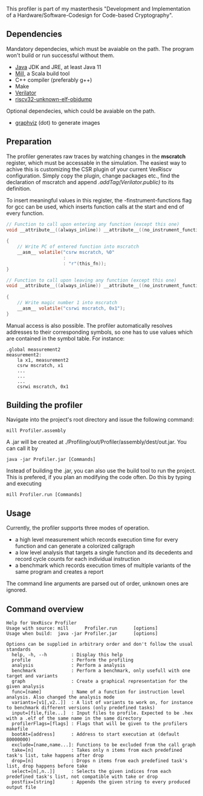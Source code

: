 
This profiler is part of my masterthesis "Development and Implementation of a Hardware/Software-Codesign for Code-based Cryptography".

## Dependencies

Mandatory dependecies, which must be avaiable on the path. The program won't build or run successful without them.

* [Java](https://adoptopenjdk.net/) JDK and JRE, at least Java 11
* [Mill](https://com-lihaoyi.github.io/mill/mill/Intro_to_Mill.html), a Scala build tool
* C++ compiler (preferably g++)
* Make
* [Verilator](https://verilator.org/guide/latest/install.html)
* [riscv32-unknown-elf-objdump](https://github.com/riscv/riscv-gnu-toolchain)

Optional dependecies, which could be avaiable on the path.

* [graphviz](https://graphviz.org/) (dot) to generate images

## Preparation

The profiler generates raw traces by watching changes in the **mscratch** register, which must be accessable in the simulation. 
The easiest way to achive this is customizing the CSR plugin of your current VexRiscv configuration. Simply copy the plugin, change
packages etc., find the declaration of mscratch and append *.addTag(Verilator.public)* to its definition.

To insert meaningful values in this register, the -finstrument-functions flag for gcc can be used, which inserts function calls 
at the start and end of every function.

```c
// Function to call upon entering any function (except this one)
void __attribute__((always_inline)) __attribute__((no_instrument_function)) __cyg_profile_func_enter(void *this_fn,
                                                                                                     __attribute__((unused)) void *call_site)
{
    // Write PC of entered function into mscratch
    __asm__ volatile("csrw mscratch, %0"
                     :
                     : "r"(this_fn));
}

// Function to call upon leaving any function (except this one)
void __attribute__((always_inline)) __attribute__((no_instrument_function)) __cyg_profile_func_exit(__attribute__((unused)) void *this_fn,
                                                                                                    __attribute__((unused)) void *call_site)
{
    // Write magic number 1 into mscratch
    __asm__ volatile("csrwi mscratch, 0x1");
}
```

Manual access is also possible. The profiler automatically resolves addresses to their corresponding symbols, so one has to use 
values which are contained in the symbol table. For instance:

```
.global measurement2
measurement2:
    la x1, measurement2
    csrw mscratch, x1
    ...
    ...
    ...
    csrwi mscratch, 0x1
```

## Building the profiler

Navigate into the project's root directory and issue the following command:

```
mill Profiler.assembly
```

A .jar will be created at ./Profiling/out/Profiler/assembly/dest/out.jar. You can call it by

```
java -jar Profiler.jar [Commands]
```

Instead of building the .jar, you can also use the build tool to run the project. This is prefered, if you plan an modifying the code often.
Do this by typing and executing

```
mill Profiler.run [Commands]
```

## Usage

Currently, the profiler supports three modes of operation.

* a high level measurement which records execution time for every function and can generate a colorized callgraph
* a low level analysis that targets a single function and its decedents and record cycle counts for each individual instruction
* a benchmark which records execution times of multiple variants of the same program and creates a report

The command line arguments are parsed out of order, unknown ones are ignored.

## Command overview

```
Help for VexRiscv Profiler
Usage with source: mill      Profiler.run      [options]
Usage when build:  java -jar Profiler.jar      [options]

Options can be supplied in arbitrary order and don't follow the usual standards
  help, -h, --h         : Display this help
  profile               : Perform the profiling
  analysis              : Perform a analysis
  benchmark             : Perform a benchmark, only usefull with one target and variants
  graph                 : Create a graphical representation for the given analysis
  func=[name]           : Name of a function for instruction level analysis. Also changed the analysis mode
  variants=[v1[,v2..]]  : A list of variants to work on, for instance to benchmark different versions (only predefined tasks)
  input=[file,file...]  : Input files to profile. Expected to be .hex with a .elf of the same name in the same directory
  profilerFlags=[flags] : Flags that will be given to the profilers makefile
  bootAt=[address]      : Address to start execution at (default 80000000)
  exclude=[name,name...]: Functions to be excluded from the call graph
  take=[n]              : Takes only n items from each predefined task's list, take happens after drop
  drop=[n]              : Drops n items from each predefined task's list, drop happens before take
  select=[n[,n..]]      : Selects the given indices from each predefined task's list, not compatible with take or drop
  postfix=[string]      : Appends the given string to every produced output file
```
